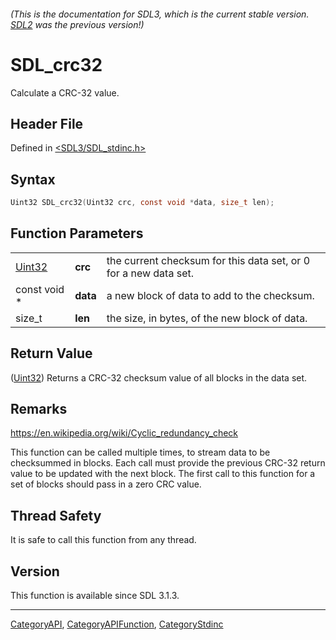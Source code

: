 ###### (This is the documentation for SDL3, which is the current stable version. [SDL2](https://wiki.libsdl.org/SDL2/) was the previous version!)
# SDL_crc32

Calculate a CRC-32 value.

## Header File

Defined in [<SDL3/SDL_stdinc.h>](https://github.com/libsdl-org/SDL/blob/main/include/SDL3/SDL_stdinc.h)

## Syntax

```c
Uint32 SDL_crc32(Uint32 crc, const void *data, size_t len);
```

## Function Parameters

|                  |          |                                                                  |
| ---------------- | -------- | ---------------------------------------------------------------- |
| [Uint32](Uint32) | **crc**  | the current checksum for this data set, or 0 for a new data set. |
| const void *     | **data** | a new block of data to add to the checksum.                      |
| size_t           | **len**  | the size, in bytes, of the new block of data.                    |

## Return Value

([Uint32](Uint32)) Returns a CRC-32 checksum value of all blocks in the
data set.

## Remarks

https://en.wikipedia.org/wiki/Cyclic_redundancy_check

This function can be called multiple times, to stream data to be
checksummed in blocks. Each call must provide the previous CRC-32 return
value to be updated with the next block. The first call to this function
for a set of blocks should pass in a zero CRC value.

## Thread Safety

It is safe to call this function from any thread.

## Version

This function is available since SDL 3.1.3.

----
[CategoryAPI](CategoryAPI), [CategoryAPIFunction](CategoryAPIFunction), [CategoryStdinc](CategoryStdinc)

